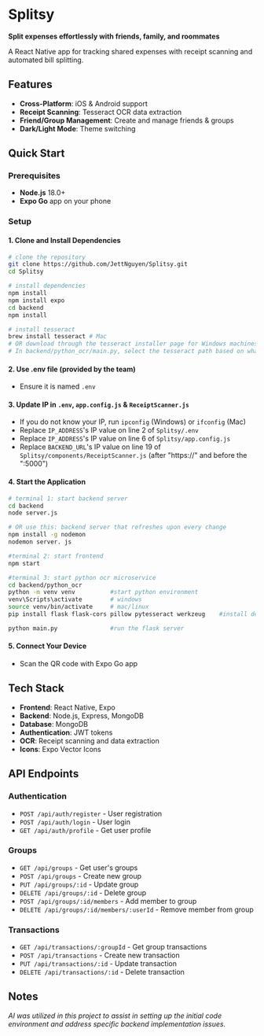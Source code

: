 # Splitsy

**Split expenses effortlessly with friends, family, and roommates**

A React Native app for tracking shared expenses with receipt scanning and automated bill splitting.

## Features

- **Cross-Platform**: iOS & Android support
- **Receipt Scanning**: Tesseract OCR data extraction
- **Friend/Group Management**: Create and manage friends & groups
- **Dark/Light Mode**: Theme switching

## Quick Start

### Prerequisites

- **Node.js** 18.0+
- **Expo Go** app on your phone

### Setup

#### 1. Clone and Install Dependencies

```bash
# clone the repository
git clone https://github.com/JettNguyen/Splitsy.git
cd Splitsy

# install dependencies
npm install
npm install expo
cd backend
npm install

# install tesseract
brew install tesseract # Mac
# OR download through the tesseract installer page for Windows machines
# In backend/python_ocr/main.py, select the tesseract path based on what OS you have
```

#### 2. Use .env file (provided by the team)

- Ensure it is named `.env`

#### 3. Update IP in `.env`, `app.config.js` & `ReceiptScanner.js`

- If you do not know your IP, run `ipconfig` (Windows) or `ifconfig` (Mac)
- Replace `IP_ADDRESS`'s IP value on line 2 of `Splitsy/.env`
- Replace `IP_ADDRESS`'s IP value on line 6 of `Splitsy/app.config.js`
- Replace `BACKEND_URL`'s IP value on line 19 of `Splitsy/components/ReceiptScanner.js` (after "https://" and before the ":5000")

#### 4. Start the Application

```bash
# terminal 1: start backend server
cd backend
node server.js

# OR use this: backend server that refreshes upon every change
npm install -g nodemon
nodemon server. js
```

```bash
#terminal 2: start frontend
npm start
```

```bash
#terminal 3: start python ocr microservice
cd backend/python_ocr
python -m venv venv          #start python environment
venv\Scripts\activate        # windows  
source venv/bin/activate     # mac/linux                           
pip install flask flask-cors pillow pytesseract werkzeug    #install dependencies

python main.py               #run the flask server
```

#### 5. Connect Your Device

- Scan the QR code with Expo Go app

## Tech Stack

- **Frontend**: React Native, Expo
- **Backend**: Node.js, Express, MongoDB
- **Database**: MongoDB
- **Authentication**: JWT tokens
- **OCR**: Receipt scanning and data extraction
- **Icons**: Expo Vector Icons

## API Endpoints

### Authentication

- `POST /api/auth/register` - User registration
- `POST /api/auth/login` - User login
- `GET /api/auth/profile` - Get user profile

### Groups

- `GET /api/groups` - Get user's groups
- `POST /api/groups` - Create new group
- `PUT /api/groups/:id` - Update group
- `DELETE /api/groups/:id` - Delete group
- `POST /api/groups/:id/members` - Add member to group
- `DELETE /api/groups/:id/members/:userId` - Remove member from group

### Transactions

- `GET /api/transactions/:groupId` - Get group transactions
- `POST /api/transactions` - Create new transaction
- `PUT /api/transactions/:id` - Update transaction
- `DELETE /api/transactions/:id` - Delete transaction

## Notes

*AI was utilized in this project to assist in setting up the initial code environment and address specific backend implementation issues.*
